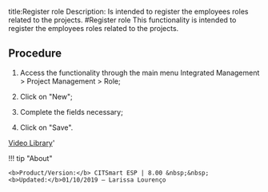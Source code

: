 title:Register role
Description: Is intended to register the employees roles related to the projects. 
#Register role
This functionality is intended to register the employees roles related to the projects.

Procedure
-------------

1.  Access the functionality through the main menu Integrated Management \>
    Project Management \> Role;

2.  Click on "New";

3.  Complete the fields necessary;

4.  Click on "Save".

<i class='fa fa-youtube-play  fa-2x' style='color:#97ce17;vertical-align: middle;'> </i> [Video Library](https://www.youtube.com/playlist?list=PLB5qK2uzf2ROEeoHh3EbsZJxjr9hJSLIV)'

!!! tip "About"

    <b>Product/Version:</b> CITSmart ESP | 8.00 &nbsp;&nbsp;
    <b>Updated:</b>01/10/2019 – Larissa Lourenço
